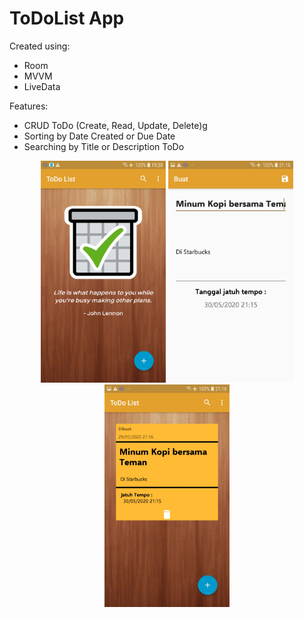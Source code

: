 # ToDoList App

Created using:
* Room
* MVVM
* LiveData

Features:
* CRUD ToDo (Create, Read, Update, Delete)g
* Sorting by Date Created or Due Date
* Searching by Title or Description ToDo 

<p align="center">
<img width="200" src="https://raw.githubusercontent.com/dandygardad/TodoListApp/master/1.jpg" alt="Screenshot 1">
<img width="200" src="https://raw.githubusercontent.com/dandygardad/TodoListApp/master/2.jpg" alt="Screenshot 2">
<img width="200" src="https://raw.githubusercontent.com/dandygardad/TodoListApp/master/3.jpg" alt="Screenshot 3">
</p>